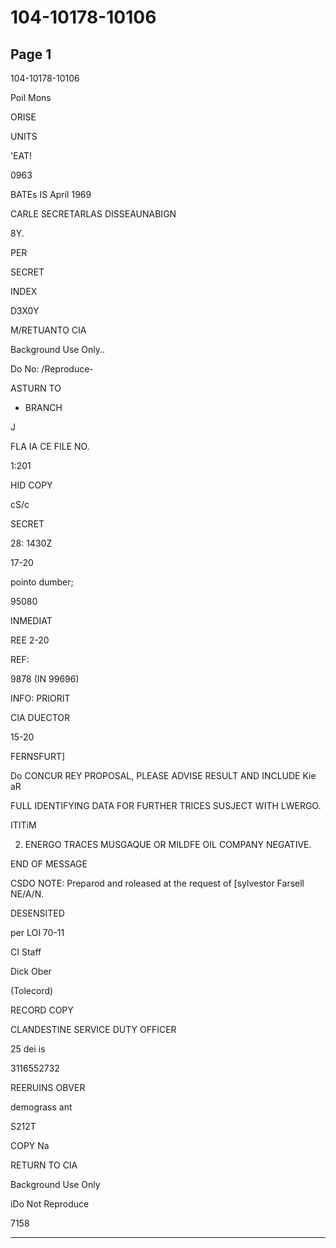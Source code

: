 # 104-10178-10106

## Page 1

104-10178-10106

Poil Mons

ORISE

UNITS

'EAT!

0963

BATEs IS April 1969

CARLE SECRETARLAS DISSEAUNABIGN

8Y.

PER

SECRET

INDEX

D3X0Y

M/RETUANTO CIA

Background Use Only..

Do No: /Reproduce-

ASTURN TO

- BRANCH

J

FLA IA CE FILE NO.

1:201

HID COPY

cS/c

SECRET

28: 1430Z

17-20

pointo dumber;

95080

INMEDIAT

REE 2-20

REF:

9878 (IN 99696)

INFO: PRIORIT

CIA DUECTOR

15-20

FERNSFURT]

Do CONCUR REY PROPOSAL, PLEASE ADVISE RESULT AND INCLUDE Kie aR

FULL IDENTIFYING DATA FOR FURTHER TRICES SUSJECT WITH LWERGO.

ITITiM

2. ENERGO TRACES MUSGAQUE OR MILDFE OIL COMPANY NEGATIVE.

END OF MESSAGE

CSDO NOTE: Preparod and roleased at the request of [sylvestor Farsell NE/A/N.

DESENSITED

per LOI 70-11

CI Staff

Dick Ober

(Tolecord)

RECORD COPY

CLANDESTINE SERVICE DUTY OFFICER

25 dei is

3116552732

REERUINS OBVER

demograss ant

S212T

COPY Na

RETURN TO CIA

Background Use Only

iDo Not Reproduce

7158

---

